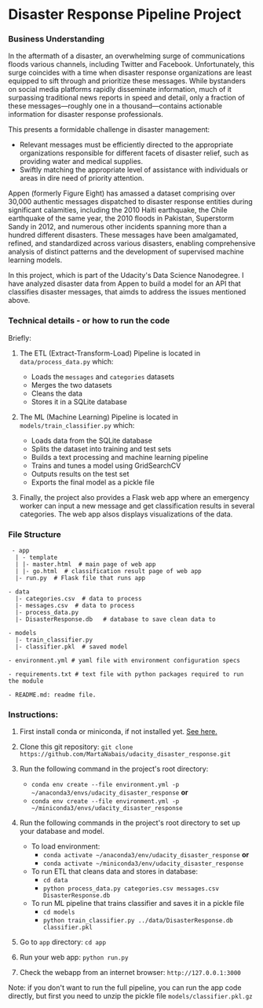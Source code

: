 # Disaster Response Pipeline Project

### Business Understanding

In the aftermath of a disaster, an overwhelming surge of communications floods various channels, including Twitter and Facebook. Unfortunately, this surge coincides with a time when disaster response organizations are least equipped to sift through and prioritize these messages. While bystanders on social media platforms rapidly disseminate information, much of it surpassing traditional news reports in speed and detail, only a fraction of these messages—roughly one in a thousand—contains actionable information for disaster response professionals.

This presents a formidable challenge in disaster management:

+ Relevant messages must be efficiently directed to the appropriate organizations responsible for different facets of disaster relief, such as providing water and medical supplies.
+ Swiftly matching the appropriate level of assistance with individuals or areas in dire need of priority attention.
  
Appen (formerly Figure Eight) has amassed a dataset comprising over 30,000 authentic messages dispatched to disaster response entities during significant calamities, including the 2010 Haiti earthquake, the Chile earthquake of the same year, the 2010 floods in Pakistan, Superstorm Sandy in 2012, and numerous other incidents spanning more than a hundred different disasters. These messages have been amalgamated, refined, and standardized across various disasters, enabling comprehensive analysis of distinct patterns and the development of supervised machine learning models.

In this project, which is part of the Udacity's Data Science Nanodegree. I have analyzed disaster data from Appen to build a model for an API that classifies disaster messages, that aimds to address the issues mentioned above.

### Technical details - or how to run the code
Briefly:
1. The ETL (Extract-Transform-Load) Pipeline is located in `data/process_data.py` which:
    + Loads the `messages` and `categories` datasets
    + Merges the two datasets
    + Cleans the data
    + Stores it in a SQLite database


2. The ML (Machine Learning) Pipeline is located in `models/train_classifier.py` which:
    + Loads data from the SQLite database
    + Splits the dataset into training and test sets
    + Builds a text processing and machine learning pipeline
    + Trains and tunes a model using GridSearchCV
    + Outputs results on the test set
    + Exports the final model as a pickle file


3. Finally, the project also provides a Flask web app where an emergency worker can input a new message and get
   classification results in several categories. The web app alsos displays visualizations of the data.

### File Structure
```
 - app
  | - template
  | |- master.html  # main page of web app
  | |- go.html  # classification result page of web app
  |- run.py  # Flask file that runs app

- data
  |- categories.csv  # data to process
  |- messages.csv  # data to process
  |- process_data.py
  |- DisasterResponse.db   # database to save clean data to

- models
  |- train_classifier.py
  |- classifier.pkl  # saved model
 
- environment.yml # yaml file with environment configuration specs

- requirements.txt # text file with python packages required to run the module

- README.md: readme file.
```

### Instructions:
1. First install conda or miniconda, if not installed yet. [See here.](https://docs.anaconda.com/free/miniconda/miniconda-install/)
2. Clone this git repository: ```git clone https://github.com/MartaNabais/udacity_disaster_response.git```
3. Run the following command in the project's root directory:
    - `conda env create --file environment.yml -p ~/anaconda3/envs/udacity_disaster_response` **or**
    - `conda env create --file environment.yml -p ~/miniconda3/envs/udacity_disaster_response`
3. Run the following commands in the project's root directory to set up your database and model.
    - To load environment:
        - `conda activate ~/anaconda3/env/udacity_disaster_response` **or**
        - `conda activate ~/miniconda3/env/udacity_disaster_response`
    - To run ETL that cleans data and stores in database:
        - `cd data`
        - `python process_data.py categories.csv messages.csv DisasterResponse.db`
    - To run ML pipeline that trains classifier and saves it in a pickle file
        - `cd models`
        - `python train_classifier.py ../data/DisasterResponse.db classifier.pkl`

3. Go to `app` directory: `cd app`

4. Run your web app: `python run.py`

5. Check the webapp from an internet browser: ```http://127.0.0.1:3000```

Note: if you don't want to run the full pipeline, you can run the app code
directly, but first you need to unzip the pickle file ```models/classifier.pkl.gz```

